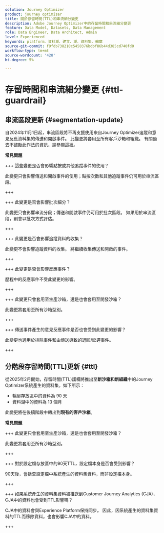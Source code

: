 ```yaml
---
solution: Journey Optimizer
product: journey optimizer
title: 關於存留時間(TTL)和串流細分變更
description: Adobe Journey Optimizer中的存留時間和串流細分變更
feature: Data Model, Datasets, Data Management
role: Data Engineer, Data Architect, Admin
level: Experienced
keywords: platform、資料湖、建立、湖、資料集、輪廓
source-git-commit: f9fdb738210c5450376bdbf86b44d385cd740fd0
workflow-type: tm+mt
source-wordcount: '428'
ht-degree: 5%

---
```



# 存留時間和串流細分變更 {#ttl-guardrail}

## 串流區段更新 {#segmentation-update}

自2024年11月1日起，串流區段將不再支援使用來自Journey Optimizer追蹤和意見反應資料集的傳送和開啟事件。 此變更將套用至所有客戶沙箱和組織。 有關過去不鼓勵此作法的資訊，請參閱[這裡](../audience/about-audiences.md#streaming-segmentation-events-guardrails)。

**常見問題**

+++ 這些變更是否會影響點按或其他追蹤事件的使用？

此變更只會影響傳送和開啟事件的使用；點按次數和其他追蹤事件仍可用於串流區段。

+++

+++ 此變更是否會影響批次細分？

此變更只會影響串流分段；傳送和開啟事件仍可用於批次區段。 如果用於串流區段，則會以批次方式評估。

+++

+++ 此變更是否會影響追蹤資料的收集？

此變更不會影響追蹤資料的收集。 將繼續收集傳送和開啟的事件。

+++


+++ 此變更是否會影響反應事件？

歷程中的反應事件不受此變更的影響。

+++


+++ 此變更只會套用至生產沙箱，還是也會套用至開發沙箱？

此變更將套用至所有沙箱型別。

+++

+++ 傳送事件產生的意見反應事件是否也會受到此變更的影響？

此變更也適用於排除事件和由傳送導致的退回/延遲事件。

+++

## 分階段存留時間(TTL)更新 {#ttl}

從2025年2月開始，存留時間(TTL)護欄將推出至&#x200B;**新沙箱和新組織**&#x200B;中的Journey Optimizer系統產生的資料集，如下所示：

* 輪廓存放區中的資料為 90 天
* 資料湖中的資料為 13 個月

此變更將在後續階段中轉出到&#x200B;**現有的客戶沙箱**。

**常見問題**

+++ 此變更只會套用至生產沙箱，還是也會套用至開發沙箱？

此變更將套用至所有沙箱型別。

+++

+++ 對於設定檔存放區中的90天TTL，設定檔本身是否會受到影響？

90天後，會捨棄設定檔中系統產生的資料集資料，而非設定檔本身。

+++

+++ 如果系統產生的資料集資料被推送到Customer Journey Analytics (CJA)，CJA中的資料也會受到TTL影響嗎？

CJA中的資料會與Experience Platform保持同步。 因此，因系統產生的資料集資料的TTL而移除資料，也會影響CJA中的資料。

+++
